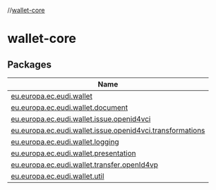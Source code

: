 //[wallet-core](index.md)

# wallet-core

## Packages

| Name |
|---|
| [eu.europa.ec.eudi.wallet](wallet-core/eu.europa.ec.eudi.wallet/index.md) |
| [eu.europa.ec.eudi.wallet.document](wallet-core/eu.europa.ec.eudi.wallet.document/index.md) |
| [eu.europa.ec.eudi.wallet.issue.openid4vci](wallet-core/eu.europa.ec.eudi.wallet.issue.openid4vci/index.md) |
| [eu.europa.ec.eudi.wallet.issue.openid4vci.transformations](wallet-core/eu.europa.ec.eudi.wallet.issue.openid4vci.transformations/index.md) |
| [eu.europa.ec.eudi.wallet.logging](wallet-core/eu.europa.ec.eudi.wallet.logging/index.md) |
| [eu.europa.ec.eudi.wallet.presentation](wallet-core/eu.europa.ec.eudi.wallet.presentation/index.md) |
| [eu.europa.ec.eudi.wallet.transfer.openId4vp](wallet-core/eu.europa.ec.eudi.wallet.transfer.openId4vp/index.md) |
| [eu.europa.ec.eudi.wallet.util](wallet-core/eu.europa.ec.eudi.wallet.util/index.md) |
